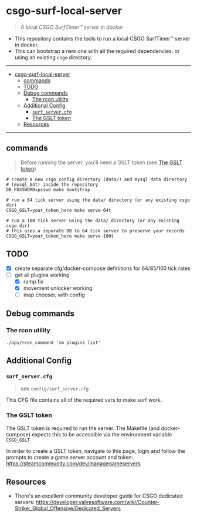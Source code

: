 # csgo-surf-local-server

> _A local CSGO SurfTimer™ server in docker_

- This repository contains the tools to run a local CSGO SurfTimer™ server in docker.
- This can bootstrap a new one with all the required dependencies. or using an existing `csgo` directory.

---

- [csgo-surf-local-server](#csgo-surf-local-server)
  - [commands](#commands)
  - [TODO](#todo)
  - [Debug commands](#debug-commands)
    - [The rcon utility](#the-rcon-utility)
  - [Additional Config](#additional-config)
    - [`surf_server.cfg`](#surf_servercfg)
    - [The GSLT token](#the-gslt-token)
  - [Resources](#resources)

---

## commands

> Before running the server, you'll need a GSLT token (see [The GSLT token](#the-gslt-token))

```shell
# create a new csgo config directory (data/) and mysql data directory
# (mysql_64t) inside the repository
DB_PASSWORD=psswd make bootstrap

# run a 64 tick server using the data/ directory (or any existing csgo dir)
CSGO_GSLT=your_token_here make serve-64t

# run a 100 tick server using the data/ directory (or any existing csgo dir)
# this uses a separate DB to 64 tick server to preserve your records
CSGO_GSLT=your_token_here make serve-100t
```

## TODO

- [x] create separate cfg/docker-compose definitions for 64/85/100 tick rates
- [ ] get all plugins working
  - [x] ramp fix
  - [x] movement unlocker working
  - [ ] map chooser, with config

## Debug commands

### The rcon utility

```shell
./ops/rcon_command 'sm plugins list'
```

## Additional Config

### `surf_server.cfg`

> see `config/surf_server.cfg`

This CFG file contains all of the required vars to make surf work.

### The GSLT token

The GSLT token is required to run the server. The Makefile (and docker-compose) expects this to be accessible via the environment variable `CSGO_GSLT`

In order to create a GSLT token, navigate to this page, login and follow the prompts to create a game server account and token: https://steamcommunity.com/dev/managegameservers

## Resources

- There's an excellent community developer guide for CSGO dedicated servers: https://developer.valvesoftware.com/wiki/Counter-Strike:_Global_Offensive/Dedicated_Servers